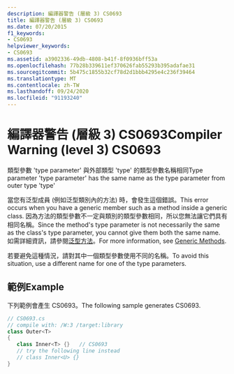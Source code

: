 ```yaml
---
description: 編譯器警告 (層級 3) CS0693
title: 編譯器警告 (層級 3) CS0693
ms.date: 07/20/2015
f1_keywords:
- CS0693
helpviewer_keywords:
- CS0693
ms.assetid: a3902336-49db-4808-b41f-8f0936bff53a
ms.openlocfilehash: 77b28b339611ef370626fab55293b395adafae31
ms.sourcegitcommit: 5b475c1855b32cf78d2d1bbb4295e4c236f39464
ms.translationtype: MT
ms.contentlocale: zh-TW
ms.lasthandoff: 09/24/2020
ms.locfileid: "91193240"
---
```

# <a name="compiler-warning-level-3-cs0693"></a><span data-ttu-id="e2f33-103">編譯器警告 (層級 3) CS0693</span><span class="sxs-lookup"><span data-stu-id="e2f33-103">Compiler Warning (level 3) CS0693</span></span>

<span data-ttu-id="e2f33-104">類型參數 'type parameter' 與外部類型 'type' 的類型參數名稱相同</span><span class="sxs-lookup"><span data-stu-id="e2f33-104">Type parameter 'type parameter' has the same name as the type parameter from outer type 'type'</span></span>  
  
 <span data-ttu-id="e2f33-105">當您有泛型成員 (例如泛型類別內的方法) 時，會發生這個錯誤。</span><span class="sxs-lookup"><span data-stu-id="e2f33-105">This error occurs when you have a generic member such as a method inside a generic class.</span></span> <span data-ttu-id="e2f33-106">因為方法的類型參數不一定與類別的類型參數相同，所以您無法讓它們具有相同名稱。</span><span class="sxs-lookup"><span data-stu-id="e2f33-106">Since the method's type parameter is not necessarily the same as the class's type parameter, you cannot give them both the same name.</span></span> <span data-ttu-id="e2f33-107">如需詳細資訊，請參閱[泛型方法](../programming-guide/generics/generic-methods.md)。</span><span class="sxs-lookup"><span data-stu-id="e2f33-107">For more information, see [Generic Methods](../programming-guide/generics/generic-methods.md).</span></span>  
  
 <span data-ttu-id="e2f33-108">若要避免這種情況，請對其中一個類型參數使用不同的名稱。</span><span class="sxs-lookup"><span data-stu-id="e2f33-108">To avoid this situation, use a different name for one of the type parameters.</span></span>  
  
## <a name="example"></a><span data-ttu-id="e2f33-109">範例</span><span class="sxs-lookup"><span data-stu-id="e2f33-109">Example</span></span>  

 <span data-ttu-id="e2f33-110">下列範例會產生 CS0693。</span><span class="sxs-lookup"><span data-stu-id="e2f33-110">The following sample generates CS0693.</span></span>  
  
```csharp  
// CS0693.cs  
// compile with: /W:3 /target:library  
class Outer<T>  
{  
   class Inner<T> {}   // CS0693  
   // try the following line instead  
   // class Inner<U> {}  
}  
```

